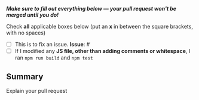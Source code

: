 ***Make sure to fill out everything below — your pull request won't be merged until you do!***

Check **all** applicable boxes below (put an **x** in between the square brackets, with no spaces)

- [ ] This is to fix an issue. **Issue**: #
- [ ] If I modified any **JS file, other than adding comments or whitespace**, I ran `npm run build` and `npm test`

## Summary
Explain your pull request
